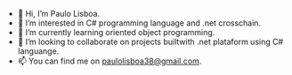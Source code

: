 - 👋 Hi, I’m Paulo Lisboa.
- 👀 I’m interested in C# programming language and .net crosschain.
- 🌱 I’m currently learning oriented object programming.
- 💞️ I’m looking to collaborate on projects builtwith .net plataform using C# languange.
- 📫 You can find me on paulolisboa38@gmail.com.

<!---
paulolisboa38/paulolisboa38 is a ✨ special ✨ repository because its `README.md` (this file) appears on your GitHub profile.
You can click the Preview link to take a look at your changes.
--->

